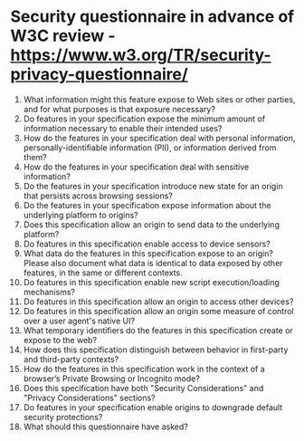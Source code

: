 # Security questionnaire in advance of W3C review  - https://www.w3.org/TR/security-privacy-questionnaire/

01.  What information might this feature expose to Web sites or other parties,
     and for what purposes is that exposure necessary?
02.  Do features in your specification expose the minimum amount of information
      necessary to enable their intended uses?
03.  How do the features in your specification deal with personal information,
      personally-identifiable information (PII), or information derived from
      them?
 04.  How do the features in your specification deal with sensitive information?
 05.  Do the features in your specification introduce new state for an origin
      that persists across browsing sessions?
 06.  Do the features in your specification expose information about the
      underlying platform to origins?
 07.  Does this specification allow an origin to send data to the underlying
      platform?
 08.  Do features in this specification enable access to device sensors?
 09.  What data do the features in this specification expose to an origin? Please
      also document what data is identical to data exposed by other features, in the
      same or different contexts.
 10.  Do features in this specification enable new script execution/loading
      mechanisms?
 11.  Do features in this specification allow an origin to access other devices?
 12.  Do features in this specification allow an origin some measure of control over
      a user agent's native UI?
 13.  What temporary identifiers do the features in this specification create or
      expose to the web?
 14.  How does this specification distinguish between behavior in first-party and
      third-party contexts?
 15.  How do the features in this specification work in the context of a browser’s
      Private Browsing or Incognito mode?
 16.  Does this specification have both "Security Considerations" and "Privacy
      Considerations" sections?
 17.  Do features in your specification enable origins to downgrade default
      security protections?
 18.  What should this questionnaire have asked?
